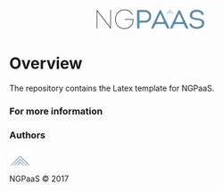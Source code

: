 <div align="center">
        <img width="40%" src="../../../images/ngpaas-100.jpg" alt="ngpaas" title="ngpaas"></img>
</div>

# Overview
The repository contains the Latex template for NGPaaS.


### For more information

### Authors
<div align="left">
        <img width="8%" src="../../../images/ngpaas-100-S.jpg" alt="ngpaas" title="ngpaas"></img> 
</div>
NGPaaS © 2017
